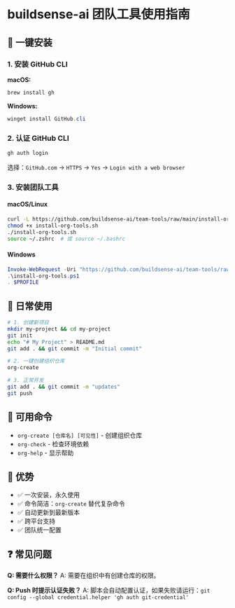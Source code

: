 # buildsense-ai 团队工具使用指南

## 🚀 一键安装

### 1. 安装 GitHub CLI

**macOS:**
```bash
brew install gh
```

**Windows:**
```powershell
winget install GitHub.cli
```

### 2. 认证 GitHub CLI

```bash
gh auth login
```

选择：`GitHub.com` → `HTTPS` → `Yes` → `Login with a web browser`

### 3. 安装团队工具

#### macOS/Linux
```bash
curl -L https://github.com/buildsense-ai/team-tools/raw/main/install-org-tools.sh -o install-org-tools.sh
chmod +x install-org-tools.sh
./install-org-tools.sh
source ~/.zshrc  # 或 source ~/.bashrc
```

#### Windows
```powershell
Invoke-WebRequest -Uri "https://github.com/buildsense-ai/team-tools/raw/main/install-org-tools.ps1" -OutFile "install-org-tools.ps1"
.\install-org-tools.ps1
. $PROFILE
```

## 📝 日常使用

```bash
# 1. 创建新项目
mkdir my-project && cd my-project
git init
echo "# My Project" > README.md
git add . && git commit -m "Initial commit"

# 2. 一键创建组织仓库
org-create

# 3. 正常开发
git add . && git commit -m "updates"
git push
```

## 🔧 可用命令

- `org-create [仓库名] [可见性]` - 创建组织仓库
- `org-check` - 检查环境依赖
- `org-help` - 显示帮助

## 🎯 优势

- ✅ 一次安装，永久使用
- ✅ 命令简洁：`org-create` 替代复杂命令
- ✅ 自动更新到最新版本
- ✅ 跨平台支持
- ✅ 团队统一配置

## ❓ 常见问题

**Q: 需要什么权限？**
A: 需要在组织中有创建仓库的权限。

**Q: Push 时提示认证失败？**
A: 脚本会自动配置认证，如果失败请运行：`git config --global credential.helper 'gh auth git-credential'` 